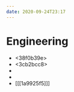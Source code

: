 ```yaml
---
date: 2020-09-24T23:17
---
```


# Engineering

- <38f0b39e>
- <3cb2bcc8>
- <c03ab52f>
- <c9da2f2a>
- [[[1a9925f5]]]
